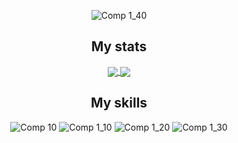 <div align="center">

![Comp 1_40](https://user-images.githubusercontent.com/88773115/197396593-3171a958-78f0-4b59-9923-4d635a4f41b5.png)

## My stats

<a href="https://github.com/Hakkerikakkeri">
  <img align="center" src="https://github-readme-stats.vercel.app/api/top-langs/?username=Hakkerikakkeri&tex&title_color=121212&text_color=c9cacc&icon_color=3D76AA&bg_color=121212&langs_count=3" />
</a>
<a href="https://github.com/Hakkerikakkeri">
  <img align="center" src="https://github-readme-stats.vercel.app/api?username=Hakkerikakkeri&show_icons=true&line_height=27&count_private=true&title_color=ffffff&text_color=c9cacc&icon_color=3D76AA&bg_color=121212"/>
</a>

## My skills

![Comp 10](https://user-images.githubusercontent.com/88773115/197390299-2499ca0d-a585-4b6b-b952-a689357c6905.png)
![Comp 1_10](https://user-images.githubusercontent.com/88773115/197390495-d169e38b-5424-499a-bd57-66042b4487b0.png)
![Comp 1_20](https://user-images.githubusercontent.com/88773115/197390610-a999233b-cbb6-4aa6-aced-934ca69e9081.png)
![Comp 1_30](https://user-images.githubusercontent.com/88773115/197390880-d4dfa4bf-9e0f-43aa-a721-74f1f6200a63.png)

</div>
